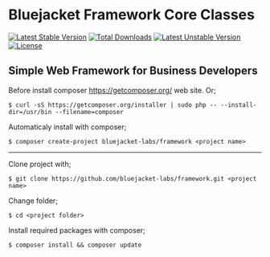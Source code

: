 Bluejacket Framework Core Classes
============
[![Latest Stable Version](https://poser.pugx.org/bluejacket-labs/core/v/stable)](https://packagist.org/packages/bluejacket-labs/core) [![Total Downloads](https://poser.pugx.org/bluejacket-labs/core/downloads)](https://packagist.org/packages/bluejacket-labs/core) [![Latest Unstable Version](https://poser.pugx.org/bluejacket-labs/core/v/unstable)](https://packagist.org/packages/bluejacket-labs/core) [![License](https://poser.pugx.org/bluejacket-labs/core/license)](https://packagist.org/packages/bluejacket-labs/core)

Simple Web Framework for Business Developers
-----------
Before install composer https://getcomposer.org/ web site. Or;
```
$ curl -sS https://getcomposer.org/installer | sudo php -- --install-dir=/usr/bin --filename=composer
```
Automaticaly install with composer;
```
$ composer create-project bluejacket-labs/framework <project name>
```

---


Clone project with;
```
$ git clone https://github.com/bluejacket-labs/framework.git <project name>
```
Change folder;
```
$ cd <project folder>
```
Install required packages with composer;
```
$ composer install && composer update
```

